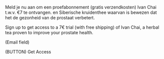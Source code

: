 Meld je nu aan om een proefabonnement (gratis verzendkosten) Ivan Chai t.w.v. €7 te ontvangen. en Siberische kruidenthee waarvan is bewezen dat het de gezonheid van de prostaat verbetert.

Sign up to get access to a 7€ trial (with free shipping) of Ivan Chai, a herbal tea proven to improve your prostate health.

(Email field)

(BUTTON) Get Access
